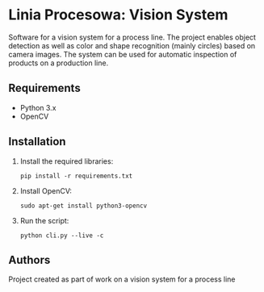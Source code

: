 # Linia Procesowa: Vision System

Software for a vision system for a process line. The project enables object detection as well as color and shape recognition (mainly circles) based on camera images. The system can be used for automatic inspection of products on a production line.

## Requirements

- Python 3.x
- OpenCV

## Installation

1. Install the required libraries:
    ```
    pip install -r requirements.txt
    ```

2. Install OpenCV:
    ```
    sudo apt-get install python3-opencv
    ```

3. Run the script:
    ```
    python cli.py --live -c
    ```

## Authors

Project created as part of work on a vision system for a process line